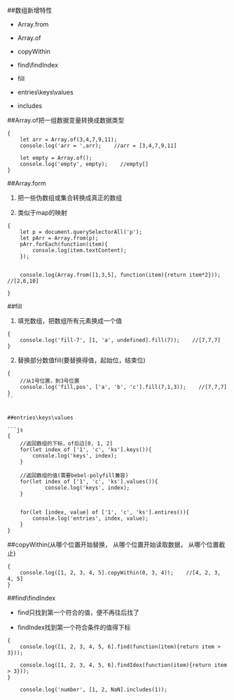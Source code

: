 ##数组新增特性

- Array.from

- Array.of

- copyWithin

- find\findIndex

- fill

- entries\keys\values

- includes



##Array.of把一组数据变量转换成数据类型

```
{
    let arr = Array.of(3,4,7,9,11);
    console.log('arr = ',arr);    //arr = [3,4,7,9,11]
    
    let empty = Array.of();
    console.log('empty', empty);    //empty[]
}
```


##Array.form

1. 把一些伪数组或集合转换成真正的数组

2. 类似于map的映射

```
{
    let p = document.querySelectorAll('p');
    let pArr = Array.from(p);
    pArr.forEach(function(item){
        console.log(item.textContent);
    });
    
    
    console.log(Array.from([1,3,5], function(item){return item*2}));    //[2,6,10]
    
}
```


##fill

1. 填充数组，把数组所有元素换成一个值

```
{
    console.log('fill-7', [1, 'a', undefined].fill(7));    //[7,7,7]
}
```


2. 替换部分数值fill(要替换得值，起始位，结束位) 

```
{
    //从1号位置，到3号位置
    console.log('fill,pos', ['a', 'b', 'c'].fill(7,1,3));    //[7,7,7]
}
``


##entries\keys\values

```js
{
    //返回数组的下标，of后边[0, 1, 2]
    for(let index of ['1', 'c', 'ks'].keys()){
        console.log('keys', index);
    }
    
    //返回数组的值(需要bebel-polyfill兼容)
    for(let index of ['1', 'c', 'ks'].values()){
            console.log('keys', index);
    }
    
    
    for(let [index, value] of ['1', 'c', 'ks'].entires()){
        console.log('entries', index, value);
    }
}
```


##copyWithin(从哪个位置开始替换， 从哪个位置开始读取数据， 从哪个位置截止)

```
{
    console.log([1, 2, 3, 4, 5].copyWithin(0, 3, 4));    //[4, 2, 3, 4, 5]
}
```


##find\findIndex

- find只找到第一个符合的值，便不再往后找了

- findIndex找到第一个符合条件的值得下标



```
{
    console.log([1, 2, 3, 4, 5, 6].find(function(item){return item > 3}));
    
    console.log([1, 2, 3, 4, 5, 6].findIdex(function(item){return item > 3}));
}

    console.log('number', [1, 2, NaN].includes(1));

```
































